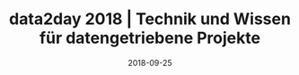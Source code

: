 ﻿---
title: data2day 2018 | Technik und Wissen für datengetriebene Projekte
date: 2018-09-25
location: Kurfürstenanlage 60, 69115 Heidelberg
link: https://www.data2day.de/
type: conference
---
